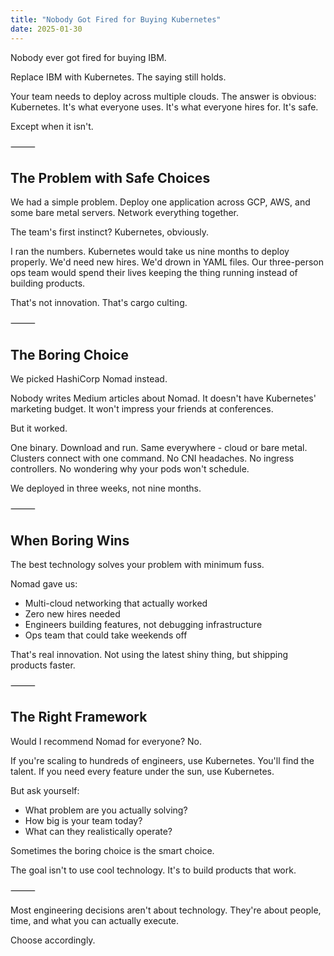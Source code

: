 ```yaml
---
title: "Nobody Got Fired for Buying Kubernetes"
date: 2025-01-30
---
```


Nobody ever got fired for buying IBM.

Replace IBM with Kubernetes. The saying still holds.

Your team needs to deploy across multiple clouds. The answer is obvious: Kubernetes. It's what everyone uses. It's what everyone hires for. It's safe.

Except when it isn't.

⸻

## The Problem with Safe Choices

We had a simple problem. Deploy one application across GCP, AWS, and some bare metal servers. Network everything together.

The team's first instinct? Kubernetes, obviously.

I ran the numbers. Kubernetes would take us nine months to deploy properly. We'd need new hires. We'd drown in YAML files. Our three-person ops team would spend their lives keeping the thing running instead of building products.

That's not innovation. That's cargo culting.

⸻

## The Boring Choice

We picked HashiCorp Nomad instead.

Nobody writes Medium articles about Nomad. It doesn't have Kubernetes' marketing budget. It won't impress your friends at conferences.

But it worked.

One binary. Download and run. Same everywhere - cloud or bare metal. Clusters connect with one command. No CNI headaches. No ingress controllers. No wondering why your pods won't schedule.

We deployed in three weeks, not nine months.

⸻

## When Boring Wins

The best technology solves your problem with minimum fuss.

Nomad gave us:
- Multi-cloud networking that actually worked
- Zero new hires needed
- Engineers building features, not debugging infrastructure
- Ops team that could take weekends off

That's real innovation. Not using the latest shiny thing, but shipping products faster.

⸻

## The Right Framework

Would I recommend Nomad for everyone? No.

If you're scaling to hundreds of engineers, use Kubernetes. You'll find the talent. If you need every feature under the sun, use Kubernetes.

But ask yourself:
- What problem are you actually solving?
- How big is your team today?
- What can they realistically operate?

Sometimes the boring choice is the smart choice.

The goal isn't to use cool technology. It's to build products that work.

⸻

Most engineering decisions aren't about technology. They're about people, time, and what you can actually execute.

Choose accordingly.